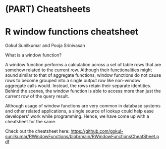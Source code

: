 # (PART) Cheatsheets

# R window functions cheatsheet

Gokul Sunilkumar and Pooja Srinivasan

What is a window function?

A window function performs a calculation across a set of table rows that are somehow related to the current row. Although their functionalities might sound similar to that of aggregate functions, window functions do not cause rows to become grouped into a single output row like non-window aggregate calls would. Instead, the rows retain their separate identities. Behind the scenes, the window function is able to access more than just the current row of the query result.

Although usage of window functions are very common in database systems and other related applications, a single source of lookup could help ease developers' work while programming. Hence, we have come up with a cheatsheet for the same.

Check out the cheatsheet here: https://github.com/gokul-sunilkumar/RWindowFunctions/blob/main/RWindowFunctionsCheatSheet.pdf

